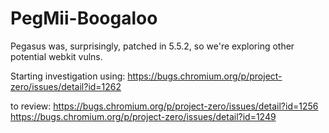 # PegMii-Boogaloo
Pegasus was, surprisingly, patched in 5.5.2, so we're exploring other potential webkit vulns.

Starting investigation using: https://bugs.chromium.org/p/project-zero/issues/detail?id=1262

to review: https://bugs.chromium.org/p/project-zero/issues/detail?id=1256
https://bugs.chromium.org/p/project-zero/issues/detail?id=1249
